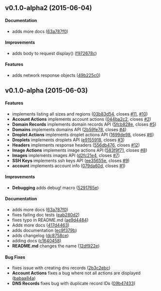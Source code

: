<a name="v0.1.0-alpha2"></a>
## v0.1.0-alpha2 (2015-06-04)


#### Documentation

*   adds more docs ([63a787f0](https://github.com/kbknapp/doapi-rs/commit/63a787f04f405cccce2530eca98713a784462317))

#### Improvements

*   adds body to request display() ([f972678c](https://github.com/kbknapp/doapi-rs/commit/f972678c9e9acce011b268e2a5347973f412f91c))

#### Features

*   adds network response objects ([49b225c0](https://github.com/kbknapp/doapi-rs/commit/49b225c0bfdb2f2f4b95a5ea8d7919b4e969c5a7))



<a name="v0.1.0-alpha"></a>
## v0.1.0-alpha (2015-06-03)


#### Features

*   implements listing all sizes and regions ([03b83d54](https://github.com/kbknapp/doapi-rs/commit/03b83d54576f12a33485b761b88c65afc78ed34a), closes [#11](https://github.com/kbknapp/doapi-rs/issues/11), [#10](https://github.com/kbknapp/doapi-rs/issues/10))
* **Account Actions**  implements account actions ([044ba2c2](https://github.com/kbknapp/doapi-rs/commit/044ba2c2a2c1fa6e9fb4c1f6f3c22646cb92acaa), closes [#2](https://github.com/kbknapp/doapi-rs/issues/2))
* **Domain Records**  implements domain records API ([5fcb828e](https://github.com/kbknapp/doapi-rs/commit/5fcb828e5d386f676c310128dfa62fdd71aebd1f), closes [#5](https://github.com/kbknapp/doapi-rs/issues/5))
* **Domains**  implements domains API ([2b59fe78](https://github.com/kbknapp/doapi-rs/commit/2b59fe788a05574d0c1bba9e9172fc3a9ce3ca1a), closes [#4](https://github.com/kbknapp/doapi-rs/issues/4))
* **Droplet Actions**  implements droplet actions API ([1699de98](https://github.com/kbknapp/doapi-rs/commit/1699de98082c089f0624d5b4a776721741424510), closes [#6](https://github.com/kbknapp/doapi-rs/issues/6))
* **Droplets**  implements droplets API ([e9155918](https://github.com/kbknapp/doapi-rs/commit/e9155918e6e3a567dfc3b734fe1015d74a243361), closes [#3](https://github.com/kbknapp/doapi-rs/issues/3))
* **Headers**  implements response headers ([556db476](https://github.com/kbknapp/doapi-rs/commit/556db476bb6e7996b89929cd36a9162924cbd519), closes [#12](https://github.com/kbknapp/doapi-rs/issues/12))
* **Image Actions**  implements image actions API ([583f9f71](https://github.com/kbknapp/doapi-rs/commit/583f9f71df8cc9054916f1d45bd7506207f58d20), closes [#8](https://github.com/kbknapp/doapi-rs/issues/8))
* **Images**  implements images API ([d2fc21e4](https://github.com/kbknapp/doapi-rs/commit/d2fc21e4a9298237741471bf3a07768485d0631b), closes [#7](https://github.com/kbknapp/doapi-rs/issues/7))
* **SSH Keys**  implements ssh keys API ([ee35655e](https://github.com/kbknapp/doapi-rs/commit/ee35655e6673cfaaf24be17360031b699570b7d5), closes [#9](https://github.com/kbknapp/doapi-rs/issues/9))
* **account**  implements account info ([079da60d](https://github.com/kbknapp/doapi-rs/commit/079da60dade586419820180c021ccfa3ee1ab4ad), closes [#1](https://github.com/kbknapp/doapi-rs/issues/1))

#### Improvements

* **Debugging**  adds debug! macro ([5291765e](https://github.com/kbknapp/doapi-rs/commit/5291765e2f7013426ec7bba08c42eb74fd09dd4f))

#### Documentation

*   adds more docs ([63a787f0](https://github.com/kbknapp/doapi-rs/commit/63a787f04f405cccce2530eca98713a784462317))
*   fixes failing doc tests ([eab280d2](https://github.com/kbknapp/doapi-rs/commit/eab280d2e9762e75c0cc99dd9d049277a1c648a3))
*   fixes typo in README.md ([ae9d4484](https://github.com/kbknapp/doapi-rs/commit/ae9d448425579921b73f5921799489543d4d0fee))
*   Adds more docs ([417d4463](https://github.com/kbknapp/doapi-rs/commit/417d4463f94656bde756b19227403a5273827d4e))
*   adds documentation ([ec9f379b](https://github.com/kbknapp/doapi-rs/commit/ec9f379be488a3ce3c145e42b6cb387c9a3adb79))
*   adds changelog ([dc8758ce](https://github.com/kbknapp/doapi-rs/commit/dc8758ce6d381a0a8d66aa2bcc643e3888879e62))
*   adding docs ([c1640458](https://github.com/kbknapp/doapi-rs/commit/c16404582d3cd1b50579d5d79cd8b396dcb924b8))
* **README.md**  changes the name ([12df922e](https://github.com/kbknapp/doapi-rs/commit/12df922ee46b5c7a5396dd895ac6619b260b3a22))

#### Bug Fixes

*   fixes issue with creating dns records ([2b3c2ebc](https://github.com/kbknapp/doapi-rs/commit/2b3c2ebc19212ed36d3bdd19e4873faf2edd0431))
* **Account Actions**  fixes a bug where not all actions are displayed ([babaa84a](https://github.com/kbknapp/doapi-rs/commit/babaa84a0c9b381d07077bac9e0964350639f4c1))
* **DNS Records**  fixes bug with duplicate record IDs ([09b47433](https://github.com/kbknapp/doapi-rs/commit/09b47433505ce1a58f742da3389a62ef40c53da9))



